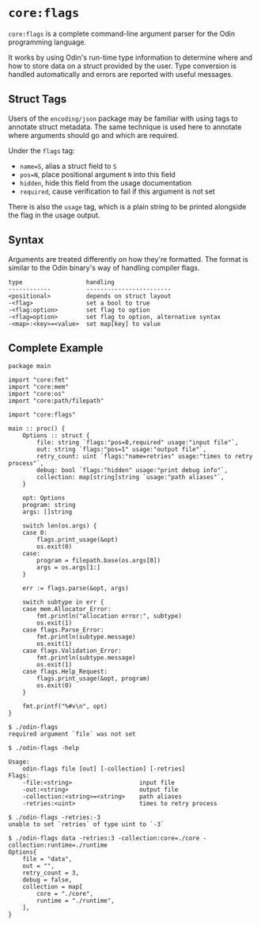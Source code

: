 # `core:flags`

`core:flags` is a complete command-line argument parser for the Odin programming
language.

It works by using Odin's run-time type information to determine where and how
to store data on a struct provided by the user. Type conversion is handled
automatically and errors are reported with useful messages.

## Struct Tags

Users of the `encoding/json` package may be familiar with using tags to
annotate struct metadata. The same technique is used here to annotate where
arguments should go and which are required.

Under the `flags` tag:

 - `name=S`, alias a struct field to `S`
 - `pos=N`, place positional argument `N` into this field
 - `hidden`, hide this field from the usage documentation
 - `required`, cause verification to fail if this argument is not set

There is also the `usage` tag, which is a plain string to be printed alongside
the flag in the usage output.

## Syntax

Arguments are treated differently on how they're formatted. The format is
similar to the Odin binary's way of handling compiler flags.

```
type                  handling
------------          ------------------------
<positional>          depends on struct layout
-<flag>               set a bool to true
-<flag:option>        set flag to option
-<flag=option>        set flag to option, alternative syntax
-<map>:<key>=<value>  set map[key] to value
```

## Complete Example

```odin
package main

import "core:fmt"
import "core:mem"
import "core:os"
import "core:path/filepath"

import "core:flags"

main :: proc() {
	Options :: struct {
		file: string `flags:"pos=0,required" usage:"input file"`,
		out: string `flags:"pos=1" usage:"output file"`,
		retry_count: uint `flags:"name=retries" usage:"times to retry process"`,
		debug: bool `flags:"hidden" usage:"print debug info"`,
		collection: map[string]string `usage:"path aliases"`,
	}

	opt: Options
	program: string
	args: []string

	switch len(os.args) {
	case 0:
		flags.print_usage(&opt)
		os.exit(0)
	case:
		program = filepath.base(os.args[0])
		args = os.args[1:]
	}

	err := flags.parse(&opt, args)

	switch subtype in err {
	case mem.Allocator_Error:
		fmt.println("allocation error:", subtype)
		os.exit(1)
	case flags.Parse_Error:
		fmt.println(subtype.message)
		os.exit(1)
	case flags.Validation_Error:
		fmt.println(subtype.message)
		os.exit(1)
	case flags.Help_Request:
		flags.print_usage(&opt, program)
		os.exit(0)
	}

	fmt.printf("%#v\n", opt)
}
```

```
$ ./odin-flags
required argument `file` was not set

$ ./odin-flags -help

Usage:
	odin-flags file [out] [-collection] [-retries]
Flags:
	-file:<string>                   input file
	-out:<string>                    output file
	-collection:<string>=<string>    path aliases
	-retries:<uint>                  times to retry process

$ ./odin-flags -retries:-3
unable to set `retries` of type uint to `-3`

$ ./odin-flags data -retries:3 -collection:core=./core -collection:runtime=./runtime
Options{
	file = "data",
	out = "",
	retry_count = 3,
	debug = false,
	collection = map[
		core = "./core",
		runtime = "./runtime",
	],
}
```

